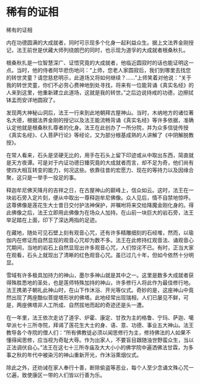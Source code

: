 # 稀有的证相

稀有的证相

内在功德圆满的大成就者，同时可示现多个化身一起利益众生。据上文法界金刚授记，法王前世是伏藏大师列绕朗巴的同时，也示现为道孚的大成就者根桑秋扎。

根桑秋扎是一位智慧深广、证悟究竟的大成就者，他临近圆寂时的话也能证明这一点。当时，他的侍者阿华悲伤地问：“上师，您老人家圆寂后，我们到哪里去找您的转世灵童？请您慈悲明示，此道场又将如何继续？……”上师笑着对他说：“关于我的转世灵童，你们不必劳心费神地到处寻找，将来有一位能背诵《真实名经》的人来到这里，他重新建立此道场，这就是我的转世。”之后边说持戒的功德，边擦拭钵盂而安详地圆寂了。

发现两大神秘山洞后，法王一行来到此地朝拜古屋神山。当时，木纳地方的诸位著名大德，根据法界金刚的授记以及法王能流畅背诵《真实名经》等许多依据，准确认定他就是根桑秋扎尊者的化身。法王在此创办了一所分院，并为众多信徒传授《真实名经》、《入菩萨行论》等经论，又为部分根基成熟的人讲解了《中阴解脱教授》。

在常人看来，石头是坚硬无比的，用手在石头上留下印迹或从中取出东西，简直就是天方夜谭。可是对于内证功德日臻究竟的大成就者而言，却不足为奇，他们尚有使四大相互转变的能力，何况这些。依靠往昔的宏愿力、现在的等持力以及因缘合聚，这只是一举手一投足的事。

释迦牟尼佛天降月的吉祥之日，在古屋神山的巅峰上，信众如云。这时，法王在一块岩石旁入定片刻，便从中取出一尊释迦牟尼佛像。众人见后，情不自禁地惊呼。这尊佛像是莲花生大士昔日交付护法神保护，并嘱咐将来交给降魔金刚化身的。得此佛像之后，法王立即用此佛像为在场众人加持。在山前一块巨大的岩石旁，法王举足踏在上面，印下了深达两指的足迹。

在藏地，随处可见石壁上刻有观音心咒，还有许多精雕细刻的石经堆，然而，以瑜伽内在修证而自然显现的观音心咒却为数不多。法王在此修持红观音法、诵观音心咒期间，当地的岩石上自然显现出许多观音心咒，人们惊诧不已。有时，正当大家在观看，石头上就现出了清晰的红色观音心咒。虽已过几十年，但如今依然十分明显。

雪域有许多极具加持力的神山，墨尔多神山就是其中之一。这里是数多大成就者获得殊胜悉地的圣处，也是莲师特殊加持的神山，许多修行人将此作为最佳修行地。法王携弟子朝礼此神山时，在山下作沐浴、开光等仪式。奇妙的是，这座神山中竟然出现了两座酷似菩提塔形状的佛塔。此地经常出现瑞相，人们已屡见不鲜，可是，两座佛塔非人工所成、自然拔地而起的奇迹还是头一遭。

在一年里，法王依次走访了道孚、炉霍、康定、甘孜为主的格鲁、宁玛、萨迦、噶举派七十三所寺院，拜谒了莲花生大士的身、语、意、功德、事业五大神山。法王教导各个寺院的僧人们：“所有佛教徒必须以闻思修行为主，修持佛法的人如果不懂得闻思修，应当视为奇耻大辱。作为出家人，不要盲目跟随浊世野蛮众生，当以正法调伏自心。”法王在这七十三所寺庙及大大小小的佛学院中遍洒佛法甘霖，为多事之秋的年代中被染污的神山重新开光，作沐浴熏烟仪式。

除此之外，还劝诫在家人奉行十善，断除偷盗等恶业，每个人至少念诵文殊心咒一亿遍，致使康区一带的人们皆以行善为乐。

